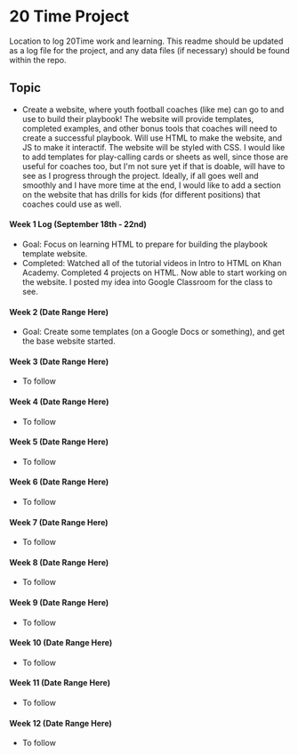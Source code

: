 # 20 Time Project
Location to log 20Time work and learning.  This readme should be updated as a log file for the project, and any data files (if necessary) should be found within the repo.  
  
## Topic
* Create a website,  where youth football coaches (like me) can go to and use to build their playbook! The website will provide 
 templates, completed examples, and other bonus tools that coaches will need to create a successful playbook. Will use HTML to make the website, and JS to make it interactif. The website will be styled with CSS. I would like to add templates for play-calling cards or sheets as well, since those are useful for coaches too, but I'm not sure yet if that is doable, will have to see as I progress through the project. Ideally, if all goes well and smoothly and I have more time at the end, I would like to add a section on the website that has drills for kids (for different positions) that coaches could use as well.

#### Week 1 Log (September 18th - 22nd)
* Goal: Focus on learning HTML to prepare for building the playbook template website.
* Completed: Watched all of the tutorial videos in Intro to HTML on Khan Academy. Completed 4 projects on HTML. Now able to
start working on the website. I posted my idea into Google Classroom for the class to see.

#### Week 2 (Date Range Here)
* Goal: Create some templates (on a Google Docs or something), and get the base website started.

#### Week 3 (Date Range Here)
* To follow

#### Week 4 (Date Range Here)
* To follow

#### Week 5 (Date Range Here)
* To follow

#### Week 6 (Date Range Here)
* To follow

#### Week 7 (Date Range Here)
* To follow

#### Week 8 (Date Range Here)
* To follow

#### Week 9 (Date Range Here)
* To follow

#### Week 10 (Date Range Here)
* To follow

#### Week 11 (Date Range Here)
* To follow

#### Week 12 (Date Range Here)
* To follow
